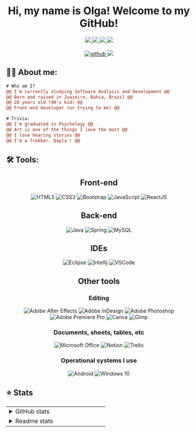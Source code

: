 <h1 align="center">Hi, my name is Olga! Welcome to my GitHub!</h1>

<div align="center">
  
  <a target="_blank" href="mailto:olgacsmendes@gmail.com">
  <img src="https://img.shields.io/badge/Gmail-D14836?style=for-the-badge&logo=gmail&logoColor=white"/>
  </a>
  <a target="_blank" href="https://www.instagram.com/olyusha.jpg">
    <img src="https://img.shields.io/badge/Instagram-E4405F?style=for-the-badge&logo=instagram&logoColor=white">
  </a>  
  <a target="_blank" href="https://www.linkedin.com/in/olga-mendes">
    <img src="https://img.shields.io/badge/LinkedIn-0077B5?style=for-the-badge&logo=linkedin&logoColor=white"/>
  </a>
  <a target="_blank" href="https://discordapp.com/users/348762849549484032">
    <img src="https://img.shields.io/badge/Discord-7289DA?style=for-the-badge&logo=discord&logoColor=white"/>
  </a>
</div><br>
<div align="center">
  <a href="https://github.com/olgacsmendes"><img alt="github" src="https://img.shields.io/github/followers/olgacsmendes?color=181717&logo=github&style=for-the-badge&label=github"/>
  </a>
  <img src="https://komarev.com/ghpvc/?username=olgacsmendes&style=for-the-badge&color=32325D"/>
</div>

## 🖖🏼 **About me:**
```diff
# Who am I?
@@ I'm currently studying Software Analysis and Development @@
@@ Born and raised in Juazeiro, Bahia, Brazil @@
@@ 26 years old (90's kid) @@
@@ Front-end developer (or trying to be) @@

# Trivia:
@@ I'm graduated in Psychology @@
@@ Art is one of the things I love the most @@
@@ I love hearing stories @@
@@ I'm a Trekker. Qapla'! @@
```

## 🛠 **Tools:**

<div align="center">

## Front-end 
![HTML5](https://img.shields.io/badge/html5-%23E34F26.svg?style=for-the-badge&logo=html5&logoColor=white)
![CSS3](https://img.shields.io/badge/css3-%231572B6.svg?style=for-the-badge&logo=css3&logoColor=white)
![Bootstrap](https://img.shields.io/badge/bootstrap-%23563D7C.svg?style=for-the-badge&logo=bootstrap&logoColor=white)
![JavaScript](https://img.shields.io/badge/javascript-%23323330.svg?style=for-the-badge&logo=javascript&logoColor=%23F7DF1E)
![ReactJS](https://img.shields.io/badge/react-C.svg?style=for-the-badge&logo=react&color=282C34)

## Back-end
![Java](https://img.shields.io/badge/Java-ED8B00?style=for-the-badge&logo=openjdk&logoColor=white)
![Spring](https://img.shields.io/badge/Spring-6DB33F?style=for-the-badge&logo=spring&logoColor=white)
![MySQL](https://img.shields.io/badge/MySQL-005C84?style=for-the-badge&logo=mysql&logoColor=white)

## IDEs
![Eclipse](https://img.shields.io/badge/Eclipse-2C2255?style=for-the-badge&logo=eclipse&logoColor=white)
![Intellij](https://img.shields.io/badge/IntelliJ_IDEA-000000.svg?style=for-the-badge&logo=intellij-idea&logoColor=white)
![VSCode](https://img.shields.io/badge/Visual_Studio_Code-0078D4?style=for-the-badge&logo=visual%20studio%20code&logoColor=white)


## Other tools
### Editing
![Adobe After Effects](https://img.shields.io/badge/Adobe%20after%20affects-CF96FD?style=for-the-badge&logo=Adobe%20after%20effects&logoColor=393665)
![Adobe InDesign](https://img.shields.io/badge/Adobe%20InDesign-FF3366?style=for-the-badge&logo=Adobe%20InDesign&logoColor=white)
![Adobe Photoshop](https://img.shields.io/badge/Adobe%20Photoshop-31A8FF?style=for-the-badge&logo=Adobe%20Photoshop&logoColor=black)
![Adobe Premiere Pro](https://img.shields.io/badge/Adobe%20Premiere%20Pro-9999FF?style=for-the-badge&logo=Adobe%20Premiere%20Pro&logoColor=white)
![Canva](https://img.shields.io/badge/Canva-%2300C4CC.svg?&style=for-the-badge&logo=Canva&logoColor=white)
![Gimp](https://img.shields.io/badge/gimp-5C5543?style=for-the-badge&logo=gimp&logoColor=white)
### Documents, sheets, tables, etc
![Microsoft Office](https://img.shields.io/badge/Microsoft_Office-D83B01?style=for-the-badge&logo=microsoft-office&logoColor=white)
![Notion](https://img.shields.io/badge/Notion-000000?style=for-the-badge&logo=notion&logoColor=white)
![Trello](https://img.shields.io/badge/Trello-0052CC?style=for-the-badge&logo=trello&logoColor=white)

### Operational systems I use
![Android](https://img.shields.io/badge/Android-3DDC84?style=for-the-badge&logo=android&logoColor=white)
![Windows 10](https://img.shields.io/badge/Windows-0078D6?style=for-the-badge&logo=windows&logoColor=white)
</div>

## ⭐ **Stats**
<table align="center">
  <tr>
    <td valign="top" width="50%">
      <details>
        <summary>GitHub stats</summary>
        <div align="center">
        <img src="https://github-readme-stats.vercel.app/api/top-langs?username=olgacsmendes&layout=compact&theme=dracula" />
        </div>
      </details>
    </td>
  </tr>
  <tr>
    <td valign="top" width="50%">
      <details>
        <summary>Readme stats</summary>
        <img src="https://github-readme-stats.vercel.app/api?username=olgacsmendes&show_icons=true&theme=dracula" />
      </details>
    </td>
  </tr>
</table>
